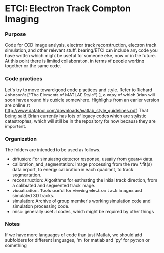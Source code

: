 ETCI: Electron Track Compton Imaging
====================================

### Purpose ###

Code for CCD image analysis, electron track reconstruction, electron track 
simulation, and other relevant stuff. bearing/ETCI can include any code you
have written which might be useful for someone else, now or in the future. At 
this point there is limited collaboration, in terms of people working together 
on the same code.

### Code practices ###

Let's try to move toward good code practices and style. Refer to Richard 
Johnson's ["The Elements of MATLAB Style"] [1], a copy of which Brian will 
soon have around his cubicle somewhere. Highlights from an earlier version are 
online at <http://www.datatool.com/downloads/matlab_style_guidelines.pdf>. That being 
said, Brian currently has lots of legacy codes which are stylistic 
catastrophes, which will still be in the repository for now because they are
important.

### Organization ###

The folders are intended to be used as follows.
- diffusion: For simulating detector response, usually from geant4 data.
- calibration\_and\_segmentation: Image processing from the raw \*.fit(s) data 
import, to energy calibration in each quadrant, to track segmentation.
- reconstruction: Algorithms for estimating the initial track direction, from 
a calibrated and segmented track image.
- visualization: Tools useful for viewing electron track images and simulated 
3D tracks.
- simulation: Archive of group member's working simulation code and simulation processing code.
- misc: generally useful codes, which might be required by other things

### Notes ###

If we have more languages of code than just Matlab, we should add subfolders 
for different languages, 'm' for matlab and 'py' for python or something.

[1]: <http://www.amazon.com/Elements-MATLAB-Style-Richard-Johnson/dp/0521732581/ref=sr_1_1?ie=UTF8&qid=1377218631&sr=8-1&keywords=matlab+style>
